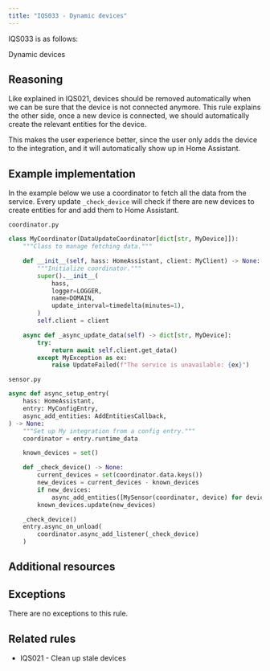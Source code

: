```yaml
---
title: "IQS033 - Dynamic devices"
---
```


IQS033 is as follows:

Dynamic devices

## Reasoning

Like explained in IQS021, devices should be removed automatically when we can be sure that the device is not connected anymore.
This rule explains the other side, once a new device is connected, we should automatically create the relevant entities for the device.

This makes the user experience better, since the user only adds the device to the integration, and it will automatically show up in Home Assistant.

## Example implementation

In the example below we use a coordinator to fetch all the data from the service.
Every update `_check_device` will check if there are new devices to create entities for and add them to Home Assistant.

`coordinator.py`
```python
class MyCoordinator(DataUpdateCoordinator[dict[str, MyDevice]]):
    """Class to manage fetching data."""

    def __init__(self, hass: HomeAssistant, client: MyClient) -> None:
        """Initialize coordinator."""
        super().__init__(
            hass,
            logger=LOGGER,
            name=DOMAIN,
            update_interval=timedelta(minutes=1),
        )
        self.client = client

    async def _async_update_data(self) -> dict[str, MyDevice]:
        try:
            return await self.client.get_data()
        except MyException as ex:
            raise UpdateFailed(f"The service is unavailable: {ex}")
```

`sensor.py`
```python
async def async_setup_entry(
    hass: HomeAssistant,
    entry: MyConfigEntry,
    async_add_entities: AddEntitiesCallback,
) -> None:
    """Set up My integration from a config entry."""
    coordinator = entry.runtime_data

    known_devices = set()

    def _check_device() -> None:
        current_devices = set(coordinator.data.keys())
        new_devices = current_devices - known_devices
        if new_devices:
            async_add_entities([MySensor(coordinator, device) for device_id in new_devices])
        known_devices.update(new_devices)

    _check_device()
    entry.async_on_unload(
        coordinator.async_add_listener(_check_device)
    )
```

## Additional resources


## Exceptions

There are no exceptions to this rule.

## Related rules

- IQS021 - Clean up stale devices